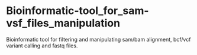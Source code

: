 # Bioinformatic-tool_for_sam-vsf_files_manipulation
Bioinformatic tool for filtering and manipulating sam/bam alignment, bcf/vcf variant calling and fastq files.
